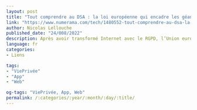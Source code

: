 ```yaml
---
layout: post
title: "Tout comprendre au DSA : la loi européenne qui encadre les géants du web"
link: "https://www.numerama.com/tech/1480552-tout-comprendre-au-dsa-la-loi-europeenne-qui-encadre-les-geants-du-web.html"
author: Nicolas Lellouche
published_date: "24/008/2022"
description: Après avoir transformé Internet avec le RGPD, l’Union européenne frappe encore plus fort avec le Digital Services Act, sa règlementation conçue pour encadrer les Google, Facebook, amazon, Microsoft, Apple ou TikTok. Le DSA fixe une multitude de nouvelles règles exigeantes, qui pourraient changer les grandes plateformes à tout jamais.
language: fr
categories:
- Liens

tags:
- "ViePrivée"
- "App"
- "Web"

og-tags: "ViePrivée, App, Web"
permalink: /:categories/:year/:month/:day/:title/
---
```

